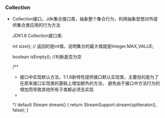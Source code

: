 ### Collection

* Collection接口，Jdk集合接口类，抽象整个集合行为，利用抽象思想对外提供集合类应用的行为方法

    JDK1.8 Collection接口类:

    int size();     // 返回的是int值，说明集合的最大值就是Integer.MAX_VALUE;

    boolean isEmpty();  //判断是否为空

    /**
    *   接口中实现默认方法，1:1.8新特性提供接口默认实现类，主要目的是为了在原来接口实现类的基础上增加额外的方法，
        避免由于接口中方法行为的增加而导致其他所有子类都必须去实现
    *
    */
    default Stream<E> stream() {
        return StreamSupport.stream(spliterator(), false);
    }






